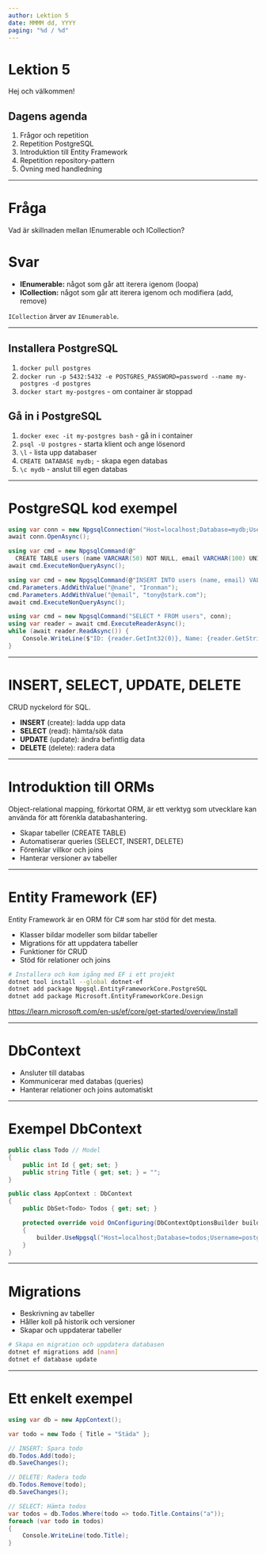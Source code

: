 ```yaml
---
author: Lektion 5
date: MMMM dd, YYYY
paging: "%d / %d"
---
```


# Lektion 5

Hej och välkommen!

## Dagens agenda

1. Frågor och repetition
2. Repetition PostgreSQL
3. Introduktion till Entity Framework
4. Repetition repository-pattern
5. Övning med handledning

---

# Fråga

Vad är skillnaden mellan IEnumerable och ICollection?

# Svar

- **IEnumerable:** något som går att iterera igenom (loopa)
- **ICollection:** något som går att iterera igenom och modifiera (add, remove)

`ICollection` ärver av `IEnumerable`.

---

## Installera PostgreSQL

1. `docker pull postgres`
2. `docker run -p 5432:5432 -e POSTGRES_PASSWORD=password --name my-postgres -d postgres`
3. `docker start my-postgres` - om container är stoppad

## Gå in i PostgreSQL

1. `docker exec -it my-postgres bash` - gå in i container
2. `psql -U postgres` - starta klient och ange lösenord
3. `\l` - lista upp databaser
4. `CREATE DATABASE mydb;` - skapa egen databas
5. `\c mydb` - anslut till egen databas

---

# PostgreSQL kod exempel

```csharp
using var conn = new NpgsqlConnection("Host=localhost;Database=mydb;Username=myuser;Password=mypassword");
await conn.OpenAsync();

using var cmd = new NpgsqlCommand(@"
  CREATE TABLE users (name VARCHAR(50) NOT NULL, email VARCHAR(100) UNIQUE NOT NULL)", conn);
await cmd.ExecuteNonQueryAsync();

using var cmd = new NpgsqlCommand(@"INSERT INTO users (name, email) VALUES (@name, @email)", conn);
cmd.Parameters.AddWithValue("@name", "Ironman");
cmd.Parameters.AddWithValue("@email", "tony@stark.com");
await cmd.ExecuteNonQueryAsync();

using var cmd = new NpgsqlCommand("SELECT * FROM users", conn);
using var reader = await cmd.ExecuteReaderAsync();
while (await reader.ReadAsync()) {
    Console.WriteLine($"ID: {reader.GetInt32(0)}, Name: {reader.GetString(1)}, Email: {reader.GetString(2)}");
}
```

---

# INSERT, SELECT, UPDATE, DELETE

CRUD nyckelord för SQL.

- **INSERT** (create): ladda upp data
- **SELECT** (read): hämta/sök data
- **UPDATE** (update): ändra befintlig data
- **DELETE** (delete): radera data

---

# Introduktion till ORMs

Object-relational mapping, förkortat ORM, är ett verktyg som utvecklare kan använda för att förenkla databashantering.

- Skapar tabeller (CREATE TABLE)
- Automatiserar queries (SELECT, INSERT, DELETE)
- Förenklar villkor och joins
- Hanterar versioner av tabeller

---

# Entity Framework (EF)

Entity Framework är en ORM för C# som har stöd för det mesta.

- Klasser bildar modeller som bildar tabeller
- Migrations för att uppdatera tabeller
- Funktioner för CRUD
- Stöd för relationer och joins

```sh
# Installera och kom igång med EF i ett projekt
dotnet tool install --global dotnet-ef
dotnet add package Npgsql.EntityFrameworkCore.PostgreSQL
dotnet add package Microsoft.EntityFrameworkCore.Design
```

<https://learn.microsoft.com/en-us/ef/core/get-started/overview/install>

---

# DbContext

- Ansluter till databas
- Kommunicerar med databas (queries)
- Hanterar relationer och joins automatiskt

---

# Exempel DbContext

```csharp
public class Todo // Model
{
    public int Id { get; set; }
    public string Title { get; set; } = "";
}

public class AppContext : DbContext
{
    public DbSet<Todo> Todos { get; set; }

    protected override void OnConfiguring(DbContextOptionsBuilder builder)
    {
        builder.UseNpgsql("Host=localhost;Database=todos;Username=postgres;Password=password");
    }
}
```

---

# Migrations

- Beskrivning av tabeller
- Håller koll på historik och versioner
- Skapar och uppdaterar tabeller

```sh
# Skapa en migration och uppdatera databasen
dotnet ef migrations add [namn]
dotnet ef database update
```

---

# Ett enkelt exempel

```csharp
using var db = new AppContext();

var todo = new Todo { Title = "Städa" };

// INSERT: Spara todo
db.Todos.Add(todo);
db.SaveChanges();

// DELETE: Radera todo
db.Todos.Remove(todo);
db.SaveChanges();

// SELECT: Hämta todos
var todos = db.Todos.Where(todo => todo.Title.Contains("a"));
foreach (var todo in todos)
{
    Console.WriteLine(todo.Title);
}
```
